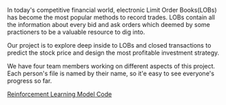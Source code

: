   In today's competitive financial world, electronic Limit Order Books(LOBs) has become the most popular methods to record trades. LOBs contain all the information about 
every bid and ask orders which deemed by some practioners to be a valuable resource to dig into.

  Our project is to explore deep inside to LOBs and closed transactions to predict the stock price and design the most profitable investment strategy.
	
  We have four team members working on different aspects of this project. Each person's file is named by their name, so it'e easy to see everyone's progress so far.
  
[Reinforcement Learning Model Code](https://github.com/data-science-mini-project26/Mini_Project/blob/main/Jia%20Tan/RL%20Model%20Complete/RL%20Model%20Trading%20Strategy.ipynb)
